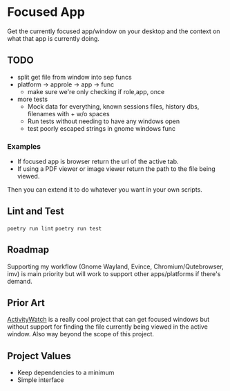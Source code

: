 # Focused App

Get the currently focused app/window on your desktop and the context on what that app is currently doing.

## TODO
- split get file from window into sep funcs
- platform -> approle -> app -> func
  - make sure we're only checking if role,app, once
- more tests
  - Mock data for everything, known sessions files, history dbs, filenames with + w/o spaces
  - Run tests without needing to have any windows open
  - test poorly escaped strings in gnome windows func


### Examples
- If focused app is browser return the url of the active tab.
- If using a PDF viewer or image viewer return the path to the file being viewed.

Then you can extend it to do whatever you want in your own scripts.

## Lint and Test
`poetry run lint`
`poetry run test`

## Roadmap
Supporting my workflow (Gnome Wayland, Evince, Chromium/Qutebrowser, imv) is main priority but will work to support other apps/platforms if there's demand.

## Prior Art
[ActivityWatch](https://github.com/ActivityWatch/aw-watcher-window) is a really cool project that can get focused windows but without support for finding the file currently being viewed in the active window. Also way beyond the scope of this project.

## Project Values
- Keep dependencies to a minimum
- Simple interface
